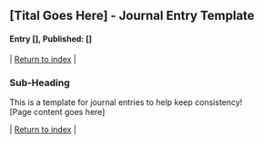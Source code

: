 ## [Tital Goes Here] - Journal Entry Template 
#### Entry [<span id="index"></span>], Published: [<span id="published"></span>]

<span class="priv_entry" style="display: inline;"></span>
| 
[Return to index](../)
| 
<span class="next_entry" style="display: inline;"></span>


### Sub-Heading

This is a template for journal entries to help keep consistency!  
[Page content goes here]


<span class="priv_entry" style="display: inline;"></span>
| 
[Return to index](../)
| 
<span class="next_entry" style="display: inline;"></span>

<script>
// Store the entry id and published values in a JS script, to make life easier with updateing links.
entry_id  = 1
published = "dd-mm-yy" 

document.getElementById("index").innerHTML = entry_id
document.getElementById("published").innerHTML   = published


next_id = entry_id + 1
priv_id = entry_id - 1

next_links = document.getElementsByClassName("next_entry")
priv_links = document.getElementsByClassName("priv_entry")

// TODO: need to find a way to prevent next page link if on last entry
// Maybe i could just use the js fetch API to see if it returns an error or not.
for ( let i in next_links )
    next_links[i].innerHTML = '<a href="journal_'+next_id+'">Next ></a>'

// only display the priv page link if we have gone past the first page.
for ( let i in priv_links )
    priv_links[i].innerHTML = '<a href="journal_'+priv_id+'">< Priv</a>' )


</script>
